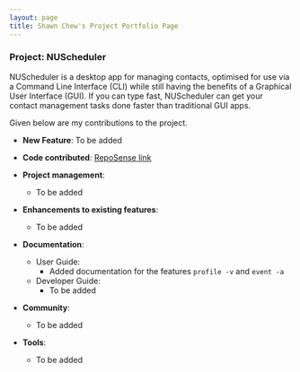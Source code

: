 ```yaml
---
layout: page
title: Shawn Chew's Project Portfolio Page
---
```


### Project: NUScheduler


NUScheduler is a desktop app for managing contacts, optimised for use via a Command Line Interface (CLI) while still having the benefits of a Graphical User Interface (GUI). If you can type fast, NUScheduler can get your contact management tasks done faster than traditional GUI apps.

Given below are my contributions to the project.

* **New Feature**: To be added

* **Code contributed**: [RepoSense link](https://nus-cs2103-ay2223s1.github.io/tp-dashboard/?search=shawnchew&breakdown=true)

* **Project management**:
    * To be added

* **Enhancements to existing features**:
    * To be added

* **Documentation**:
    * User Guide:
        * Added documentation for the features `profile -v` and `event -a` 
    * Developer Guide:
        * To be added

* **Community**:
    * To be added

* **Tools**:
    * To be added
  